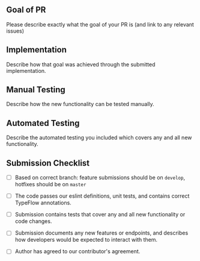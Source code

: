 ## Goal of PR

Please describe exactly what the goal of your PR is (and link to any relevant issues)

## Implementation

Describe how that goal was achieved through the submitted implementation.

## Manual Testing

Describe how the new functionality can be tested manually.

## Automated Testing

Describe the automated testing you included which covers any and all new functionality.

## Submission Checklist

- [ ] Based on correct branch: feature submissions should be on `develop`, hotfixes should be on `master`

- [ ] The code passes our eslint definitions, unit tests, and
      contains correct TypeFlow annotations.

- [ ] Submission contains tests that cover any and all new functionality or code changes.

- [ ] Submission documents any new features or endpoints, and describes how developers
      would be expected to interact with them.

- [ ] Author has agreed to our contributor's agreement.
